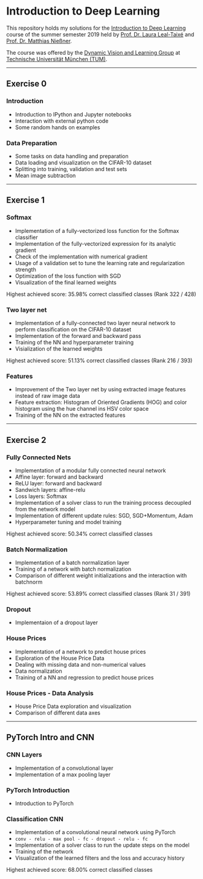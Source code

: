 # Introduction to Deep Learning
This repository holds my solutions for the [Introduction to Deep Learning](https://dvl.in.tum.de/teaching/i2dl-ss19/) course of the summer semester 2019 held by [Prof. Dr. Laura Leal-Taixé](https://dvl.in.tum.de/team/lealtaixe/) and [Prof. Dr. Matthias Nießner](http://www.niessnerlab.org/members/matthias_niessner/profile.html).

The course was offered by the [Dynamic Vision and Learning Group](https://dvl.in.tum.de/) at [Technische Universität München (TUM)](https://www.tum.de/).

***

## Exercise 0
### Introduction
- Introduction to IPython and Jupyter notebooks
- Interaction with external python code
- Some random hands on examples

### Data Preparation
- Some tasks on data handling and preparation
- Data loading and visualization on the CIFAR-10 dataset
- Splitting into training, validation and test sets
- Mean image subtraction

***

## Exercise 1
### Softmax
- Implementation of a fully-vectorized loss function for the Softmax classifier
- Implementation of the fully-vectorized expression for its analytic gradient
- Check of the implementation with numerical gradient
- Usage of a validation set to tune the learning rate and regularization strength
- Optimization of the loss function with SGD
- Visualization of the final learned weights

Highest achieved score: 35.98% correct classified classes (Rank 322 / 428)

### Two layer net
- Implementation of a fully-connected two layer neural network to perform classification on the CIFAR-10 dataset
- Implementation of the forward and backward pass
- Training of the NN and hyperparameter training
- Visialization of the learned weights

Highest achieved score: 51.13% correct classified classes (Rank 216 / 393)

### Features
- Improvement of the Two layer net by using extracted image features instead of raw image data
- Feature extraction: Histogram of Oriented Gradients (HOG) and color histogram using the hue channel ins HSV color space
- Training of the NN on the extracted features

***

## Exercise 2
### Fully Connected Nets
- Implementation of a modular fully connected neural network
- Affine layer: forward and backward
- ReLU layer: forward and backward
- Sandwich layers: affine-relu
- Loss layers: Softmax
- Implementation of a solver class to run the training process decoupled from the network model
- Implementation of different update rules: SGD, SGD+Momentum, Adam
- Hyperparameter tuning and model training

Highest achieved score: 50.34% correct classified classes

### Batch Normalization
- Implementation of a batch normalization layer
- Training of a network with batch normalization
- Comparison of different weight initializations and the interaction with batchnorm

Highest achieved score: 53.89% correct classified classes (Rank 31 / 391)

### Dropout
- Implementaion of a dropout layer

### House Prices
- Implementation of a network to predict house prices
- Exploration of the House Price Data
- Dealing with missing data and non-numerical values
- Data normalization
- Training of a NN and regression to predict house prices

### House Prices - Data Analysis
- House Price Data exploration and visualization
- Comparison of different data axes 

***

## PyTorch Intro and CNN
### CNN Layers
- Implementation of a convolutional layer
- Implementation of a max pooling layer

### PyTorch Introduction
- Introduction to PyTorch

### Classification CNN
- Implementation of a convolutional neural network using PyTorch
- `conv - relu - max pool - fc - dropout - relu - fc`
- Implementation of a solver class to run the update steps on the model
- Training of the network
- Visualization of the learned filters and the loss and accuracy history

Highest achieved score: 68.00% correct classified classes
